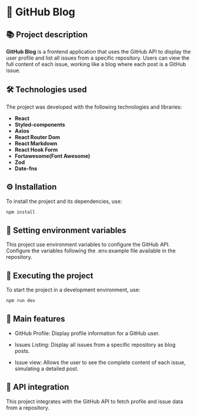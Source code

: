 # 📖 GitHub Blog

## 📚 Project description

**GitHub Blog** is a frontend application that uses the GitHub API to display the user profile and list all issues from a specific repository. Users can view the full content of each issue, working like a blog where each post is a GitHub issue.

## 🛠️ Technologies used

The project was developed with the following technologies and libraries:

- **React**
- **Styled-components**
- **Axios**
- **React Router Dom**
- **React Markdown**
- **React Hook Form**
- **Fortawesome(Font Awesome)**
- **Zod**
- **Date-fns**

## ⚙️ Installation

To install the project and its dependencies, use:

```bash
npm install
```

## 🔧 Setting environment variables

This project use environment variables to configure the GitHub API. Configure the variables following the .env.example file available in the repository. 

## 🚀 Executing the project

To start the project in a development environment, use:

```bash
npm run dev
```

## 🌟 Main features

- GitHub Profile: Display profile information for a GitHub user.

- Issues Listing: Display all issues from a specific repository as blog posts.

- Issue view: Allows the user to see the complete content of each issue, simulating a detailed post.

## 🔗 API integration

This project integrates with the GitHub API to fetch profile and issue data from a repository.


